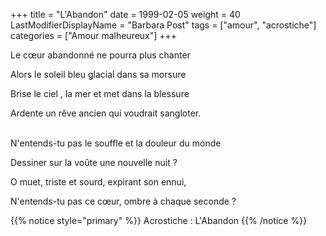 +++
title = "L'Abandon"
date = 1999-02-05
weight = 40
LastModifierDisplayName = "Barbara Post"
tags = ["amour", "acrostiche"]
categories = ["Amour malheureux"]
+++

Le cœur abandonné ne pourra plus chanter

Alors le soleil bleu glacial dans sa morsure

Brise le ciel , la mer et met dans la blessure

Ardente un rêve ancien qui voudrait sangloter.

 \
N'entends-tu pas le souffle et la douleur du monde

Dessiner sur la voûte une nouvelle nuit ?

O muet, triste et sourd, expirant son ennui,

N'entends-tu pas ce cœur, ombre à chaque seconde ?

{{% notice style="primary" %}}
Acrostiche : L'Abandon
{{% /notice %}}
